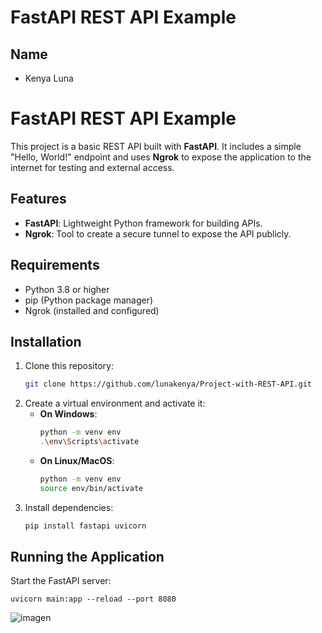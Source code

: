 # FastAPI REST API Example
## Name

- Kenya Luna
   
# FastAPI REST API Example

This project is a basic REST API built with **FastAPI**. It includes a simple "Hello, World!" endpoint and uses **Ngrok** to expose the application to the internet for testing and external access.

## Features
- **FastAPI**: Lightweight Python framework for building APIs.
- **Ngrok**: Tool to create a secure tunnel to expose the API publicly.
## Requirements
- Python 3.8 or higher
- pip (Python package manager)
- Ngrok (installed and configured)

## Installation
1. Clone this repository:
   ```bash
   git clone https://github.com/lunakenya/Project-with-REST-API.git
   
2. Create a virtual environment and activate it:
   - **On Windows**:
     ```bash
     python -m venv env
     .\env\Scripts\activate
     ```
   - **On Linux/MacOS**:
     ```bash
     python -m venv env
     source env/bin/activate
     ```
3. Install dependencies:
   ```bash
   pip install fastapi uvicorn

## Running the Application

Start the FastAPI server:
    
    uvicorn main:app --reload --port 8080

![imagen](https://github.com/user-attachments/assets/69a99e54-dd26-49c1-a217-99bea6b2ff90)
